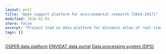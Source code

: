 ```yaml
---
layout: post
title: "Open support platform for environmental research [2014-2017]"
modified: 2016-02-01
share: false
excerpt: "Project lead on data platform for dissemin ation of real-time and other diverse datasources, WSL Institute for Snow and Avalanche Research SLF"
tags: []
---
```


<a href="www.osper.ch" class="btn btn-success">OSPER data platform</a>
<a href="http://www.envidat.ch/" class="btn btn-success">ENVIDAT data portal</a>
<a href="http://montblanc.slf.ch/DPS/" class="btn btn-success">Data processing system (DPS)</a>
